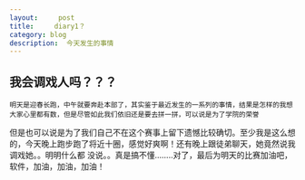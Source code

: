 ```yaml
---
layout:     post
title:     diary1？
category: blog
description:  今天发生的事情
---
```


## 我会调戏人吗？？？
    明天是迎春长跑，中午就要奔赴本部了，其实鉴于最近发生的一系列的事情，结果是怎样的我想大家心里都有数，但是尽管如此我们依旧还是要去拼一拼，可以说是为了学院的荣誉
但是也可以说是为了我们自己不在这个赛事上留下遗憾比较确切。至少我是这么想的，今天晚上跑步跑了将近十圈，感觉好爽啊！还有晚上跟徒弟聊天，她竟然说我调戏她。。明明什么都
没说。。真是搞不懂........对了，最后为明天的比赛加油吧，软件，加油，加油，加油！